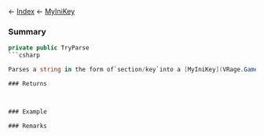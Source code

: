 ← [Index](Api-Index) ← [MyIniKey](VRage.Game.ModAPI.Ingame.Utilities.MyIniKey)

### Summary

```csharp
private public TryParse
```csharp

Parses a string in the form of`section/key`into a [MyIniKey](VRage.Game.ModAPI.Ingame.Utilities.MyIniKey) object.

### Returns



### Example

### Remarks

